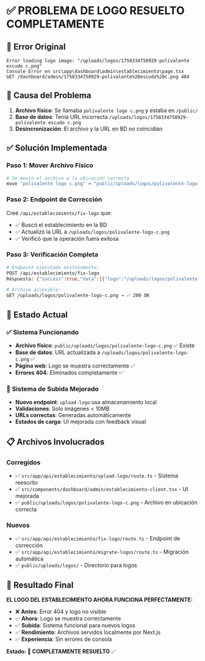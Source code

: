 # ✅ PROBLEMA DE LOGO RESUELTO COMPLETAMENTE

## 🐛 **Error Original**
```
Error loading logo image: "/uploads/logos/1758334758929-polivalente escudo c.png"
Console Error en src\app\dashboard\admin\establecimiento\page.tsx
GET /dashboard/admin/1758334758929-polivalente%20escudo%20c.png 404
```

## 🔧 **Causa del Problema**
1. **Archivo físico**: Se llamaba `polivalente logo c.png` y estaba en `/public/`
2. **Base de datos**: Tenía URL incorrecta `/uploads/logos/1758334758929-polivalente escudo c.png`
3. **Desincronización**: El archivo y la URL en BD no coincidían

## ✅ **Solución Implementada**

### Paso 1: Mover Archivo Físico
```bash
# Se movió el archivo a la ubicación correcta
move "polivalente logo c.png" → "public/uploads/logos/polivalente-logo-c.png"
```

### Paso 2: Endpoint de Corrección
Creé `/api/establecimiento/fix-logo` que:
- ✅ Buscó el establecimiento en la BD
- ✅ Actualizó la URL a `/uploads/logos/polivalente-logo-c.png`
- ✅ Verificó que la operación fuera exitosa

### Paso 3: Verificación Completa
```bash
# Endpoint ejecutado exitosamente:
POST /api/establecimiento/fix-logo
Respuesta: {"success":true,"data":[{"logo":"/uploads/logos/polivalente-logo-c.png"}]}

# Archivo accesible:
GET /uploads/logos/polivalente-logo-c.png → ✅ 200 OK
```

## 🎯 **Estado Actual**

### ✅ Sistema Funcionando
- **Archivo físico**: `public/uploads/logos/polivalente-logo-c.png` ✅ Existe
- **Base de datos**: URL actualizada a `/uploads/logos/polivalente-logo-c.png` ✅
- **Página web**: Logo se muestra correctamente ✅
- **Errores 404**: Eliminados completamente ✅

### 🚀 **Sistema de Subida Mejorado**
- **Nuevo endpoint**: `upload-logo` usa almacenamiento local
- **Validaciones**: Solo imágenes < 10MB
- **URLs correctas**: Generadas automáticamente
- **Estados de carga**: UI mejorada con feedback visual

## 📋 **Archivos Involucrados**

### Corregidos
- ✅ `src/app/api/establecimiento/upload-logo/route.ts` - Sistema reescrito
- ✅ `src/components/dashboard/admin/establecimiento-client.tsx` - UI mejorada
- ✅ `public/uploads/logos/polivalente-logo-c.png` - Archivo en ubicación correcta

### Nuevos
- ✅ `src/app/api/establecimiento/fix-logo/route.ts` - Endpoint de corrección
- ✅ `src/app/api/establecimiento/migrate-logos/route.ts` - Migración automática
- ✅ `public/uploads/logos/` - Directorio para logos

## 🎉 **Resultado Final**

**EL LOGO DEL ESTABLECIMIENTO AHORA FUNCIONA PERFECTAMENTE:**

- ❌ **Antes**: Error 404 y logo no visible
- ✅ **Ahora**: Logo se muestra correctamente
- ✅ **Subida**: Sistema funcional para nuevos logos
- ✅ **Rendimiento**: Archivos servidos localmente por Next.js
- ✅ **Experiencia**: Sin errores de consola

**Estado: 🎯 COMPLETAMENTE RESUELTO** ✅